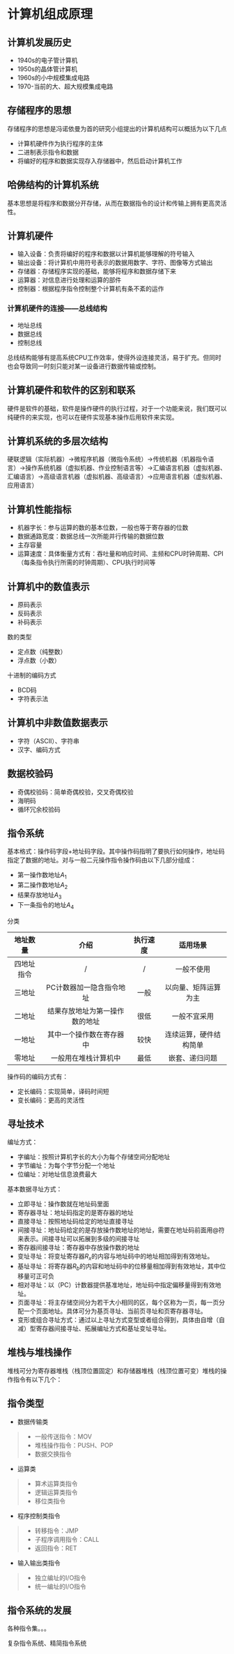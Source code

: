 # 计算机组成原理

## 计算机发展历史

* 1940s的电子管计算机
* 1950s的晶体管计算机
* 1960s的小中规模集成电路
* 1970-当前的大、超大规模集成电路

## 存储程序的思想

存储程序的思想是冯诺依曼为首的研究小组提出的计算机结构可以概括为以下几点

* 计算机硬件作为执行程序的主体
* 二进制表示指令和数据
* 将编好的程序和数据实现存入存储器中，然后启动计算机工作

## 哈佛结构的计算机系统

基本思想是将程序和数据分开存储，从而在数据指令的设计和传输上拥有更高灵活性。

## 计算机硬件

* 输入设备：负责将编好的程序和数据以计算机能够理解的符号输入
* 输出设备：将计算机中用符号表示的数据用数字、字符、图像等方式输出
* 存储器：存储程序实现的基础，能够将程序和数据存储下来
* 运算器：对信息进行处理和运算的部件
* 控制器：根据程序指令控制整个计算机有条不紊的运作

### 计算机硬件的连接——总线结构

* 地址总线
* 数据总线
* 控制总线

总线结构能够有提高系统CPU工作效率，使得外设连接灵活，易于扩充。但同时也会导致同一时刻只能对某一设备进行数据传输或控制。

## 计算机硬件和软件的区别和联系

硬件是软件的基础，软件是操作硬件的执行过程，对于一个功能来说，我们既可以纯硬件的来实现，也可以在硬件实现基本操作后用软件来实现。

## 计算机系统的多层次结构

硬联逻辑（实际机器）->微程序机器（微指令系统）->传统机器（机器指令语言）->操作系统机器（虚拟机器、作业控制语言等）->汇编语言机器（虚拟机器、汇编语言）->高级语言机器（虚拟机器、高级语言）->应用语言机器（虚拟机器、应用语言）

## 计算机性能指标

* 机器字长：参与运算的数的基本位数，一般也等于寄存器的位数
* 数据通路宽度：数据总线一次所能并行传输的数据位数
* 主存容量
* 运算速度：具体衡量方式有：吞吐量和响应时间、主频和CPU时钟周期、CPI（每条指令执行所需的时钟周期）、CPU执行时间等

## 计算机中的数值表示

* 原码表示
* 反码表示
* 补码表示

数的类型

* 定点数（纯整数）
* 浮点数（小数）

十进制的编码方式

* BCD码
* 字符表示法

## 计算机中非数值数据表示

* 字符（ASCII）、字符串
* 汉字、编码方式

## 数据校验码

* 奇偶校验码：简单奇偶校验，交叉奇偶校验
* 海明码
* 循环冗余校验码

## 指令系统

基本格式：操作码字段+地址码字段。其中操作码指明了要执行如何操作，地址码指定了数据的地址。对与一般二元操作指令操作码由以下几部分组成：

* 第一操作数地址$A_1$
* 第二操作数地址$A_2$
* 结果存放地址$A_3$
* 下一条指令的地址$A_4$

分类

|地址数量|介绍|执行速度|适用场景|
|:-:|:-:|:-:|:-:|
|四地址指令|/|/|一般不使用|
|三地址|PC计数器加一隐含指令地址|一般|以向量、矩阵运算为主|
|二地址|结果存放地址为第一操作数的地址|很低|一般不宜采用|
|一地址|其中一个操作数在寄存器中|较快|连续运算，硬件结构简单|
|零地址|一般用在堆栈计算机中|最低|嵌套、递归问题|

操作码的编码方式有：

* 定长编码：实现简单，译码时间短
* 变长编码：更高的灵活性

## 寻址技术

编址方式：

* 字编址：按照计算机字长的大小为每个存储空间分配地址
* 字节编址：为每个字节分配一个地址
* 位编址：对地址信息浪费最大

基本数据寻址方式：

* 立即寻址：操作数就在地址码里面
* 寄存器寻址：地址码指定的是寄存器的地址
* 直接寻址：按照地址码给定的地址直接寻址
* 间接寻址：地址码给定的是存放操作数地址的地址，需要在地址码前面用@符来表示。间接寻址可以拓展到多级的间接寻址
* 寄存器间接寻址：寄存器中存放操作数的地址
* 变址寻址：将变址寄存器$R_x$的内容与地址码中的地址相加得到有效地址。
* 基址寻址：将寄存器$R_b$的内容和地址码中的位移量相加得到有效地址，其中位移量可正可负
* 相对寻址：以（PC）计数器提供基准地址，地址码中指定偏移量得到有效地址。
* 页面寻址：将主存储空间分为若干大小相同的区，每个区称为一页，每一页分配一个页面地址。具体可分为基页寻址、当前页寻址和页寄存器寻址。
* 变形或组合寻址方式：通过以上寻址方式变型或者组合得到，具体由自增（自减）型寄存器间接寻址、拓展编址方式和基址变址寻址。

## 堆栈与堆栈操作

堆栈可分为寄存器堆栈（栈顶位置固定）和存储器堆栈（栈顶位置可变）堆栈的操作指令有以下几个：

## 指令类型

* 数据传输类

> * 一般传送指令：MOV
> * 堆栈操作指令：PUSH、POP
> * 数据交换指令

* 运算类

> * 算术运算类指令
> * 逻辑运算类指令
> * 移位类指令

* 程序控制类指令

> * 转移指令：JMP
> * 子程序调用指令：CALL
> * 返回指令：RET

* 输入输出类指令

> * 独立编址的I/O指令
> * 统一编址的I/O指令

## 指令系统的发展

各种指令集。。。

复杂指令系统、精简指令系统
